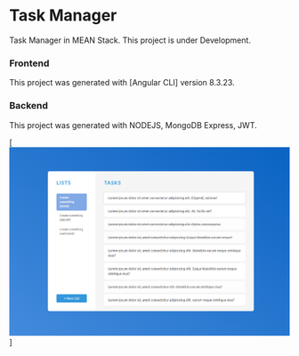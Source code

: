 # Task Manager
Task Manager in MEAN Stack.
This project is under Development.

### Frontend

This project was generated with [Angular CLI] version 8.3.23.

### Backend

This project was generated with NODEJS, MongoDB Express, JWT.


[![Application Design Illustration](TaskListManager.png)]